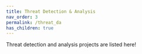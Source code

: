 ```yaml
---
title: Threat Detection & Analysis
nav_order: 3
permalink: /threat_da
has_children: true
---
```


Threat detection and analysis projects are listed here!